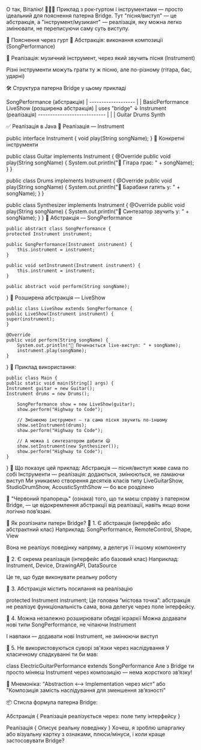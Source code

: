 О так, Віталію! 🎸🥁🎹
Приклад з рок-гуртом і інструментами — 
просто ідеальний для пояснення патерна Bridge.
Тут "пісня/виступ" — це абстракція, 
а "інструмент/музикант" — реалізація, 
яку можна легко змінювати, не переписуючи 
саму суть виступу.

🎤 Пояснення через гурт
🎵 Абстракція: виконання композиції 
(SongPerformance)

🎸 Реалізація: музичний інструмент, 
через який звучить пісня (Instrument)

Різні інструменти можуть грати ту ж пісню, 
але по-різному (гітара, бас, ударні)

🛠️ Структура патерна Bridge у цьому прикладі

SongPerformance (абстракція)
                |
        -------------------
        |                 |
BasicPerformance   LiveShow (розширена абстракція)
                |
        uses "bridge"
                ↓
      Instrument (реалізація)
    ----------------------------
      |            |            |
    Guitar       Drums        Synth

✅ Реалізація в Java
🔹 Реалізація — Instrument

public interface Instrument {
void play(String songName);
}
🔹 Конкретні інструменти

public class Guitar implements Instrument {
@Override
public void play(String songName) {
System.out.println("🎸 Гітара грає: " + songName);
}
}

public class Drums implements Instrument {
@Override
public void play(String songName) {
System.out.println("🥁 Барабани гатять у: " + songName);
}
}

public class Synthesizer implements Instrument {
@Override
public void play(String songName) {
System.out.println("🎹 Синтезатор звучить у: " + songName);
}
}
🔹 Абстракція — SongPerformance

    public abstract class SongPerformance {
    protected Instrument instrument;

    public SongPerformance(Instrument instrument) {
        this.instrument = instrument;
    }

    public void setInstrument(Instrument instrument) {
        this.instrument = instrument;
    }

    public abstract void perform(String songName);
}
🔹 Розширена абстракція — LiveShow

    public class LiveShow extends SongPerformance {
    public LiveShow(Instrument instrument) {
    super(instrument);
    }

    @Override
    public void perform(String songName) {
        System.out.println("🎤 Починається live-виступ: " + songName);
        instrument.play(songName);
    }
}
🧪 Приклад використання:

    public class Main {
    public static void main(String[] args) {
    Instrument guitar = new Guitar();
    Instrument drums = new Drums();

        SongPerformance show = new LiveShow(guitar);
        show.perform("Highway to Code");

        // Змінюємо інструмент — та сама пісня звучить по-іншому
        show.setInstrument(drums);
        show.perform("Highway to Code");

        // А можна і синтезатором добити 😄
        show.setInstrument(new Synthesizer());
        show.perform("Highway to Code");
    }
}
🎯 Що показує цей приклад:
Абстракція — пісня/виступ живе сама по собі
Інструменти — реалізація: додаються, змінюються, не ламаючи виступ
Ми уникаємо створення десятків класів типу LiveGuitarShow,
StudioDrumShow, AcousticSynthShow — бо все розділено



🔻 "Червоний прапорець" (ознака) того, що ти маєш справу з патерном Bridge,
— це відокремлення абстракції від реалізації, навіть якщо вони логічно пов’язані.

📌 Як розпізнати патерн Bridge?
🔴 1. Є абстракція (інтерфейс або абстрактний клас)
Наприклад: SongPerformance, RemoteControl, Shape, View

Вона не реалізує поведінку напряму, а делегує її іншому компоненту

🔴 2. Є окрема реалізація (інтерфейс або базовий клас)
Наприклад: Instrument, Device, DrawingAPI, DataSource

Це те, що буде виконувати реальну роботу

🔴 3. Абстракція містить посилання на реалізацію

protected Instrument instrument;
Це головна “містова точка”: абстракція не реалізує 
функціональність сама, вона делегує через поле інтерфейсу.

🔴 4. Можна незалежно розширювати обидві ієрархії
Можна додавати нові типи SongPerformance, не чіпаючи Instrument

І навпаки — додавати нові Instrument, не змінюючи виступ

🔴 5. Не використовуються суворі зв'язки через наслідування
У класичному спадкуванні ти би мав:

class ElectricGuitarPerformance extends SongPerformance
Але з Bridge ти просто міняєш Instrument через композицію — нема жорсткого зв’язку!

🧠 Мнемоніка:
“Abstraction ⟷ Implementation через міст”
або
"Композиція замість наслідування для зменшення зв’язності"

📦 Стисла формула патерна Bridge:

Абстракція {
Реалізація реалізується через: поле типу інтерфейсу
}

Реалізація {
Описує реальну поведінку
}
Хочеш, я зроблю шпаргалку або візуальну картку з ознаками, плюси/мінуси, і коли краще застосовувати Bridge?